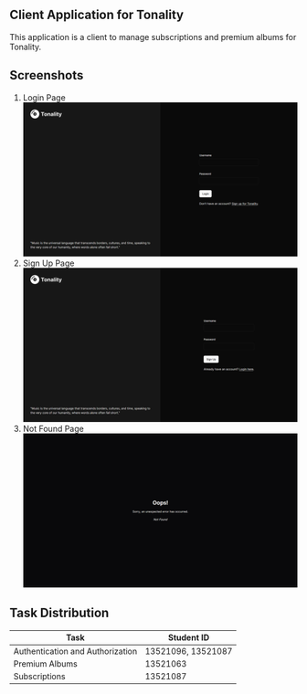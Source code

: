 ## Client Application for Tonality
This application is a client to manage subscriptions and premium albums for Tonality.

## Screenshots
1. Login Page
   ![image.png](./docs/images/login.png)
2. Sign Up Page
   ![image.png](./docs/images/signup.png)
3. Not Found Page
   ![image.png](./docs/images/notfound.png)

## Task Distribution
| Task                             | Student ID         |
|----------------------------------|--------------------|
| Authentication and Authorization | 13521096, 13521087 |
| Premium Albums                   | 13521063           |
| Subscriptions                    | 13521087           |
